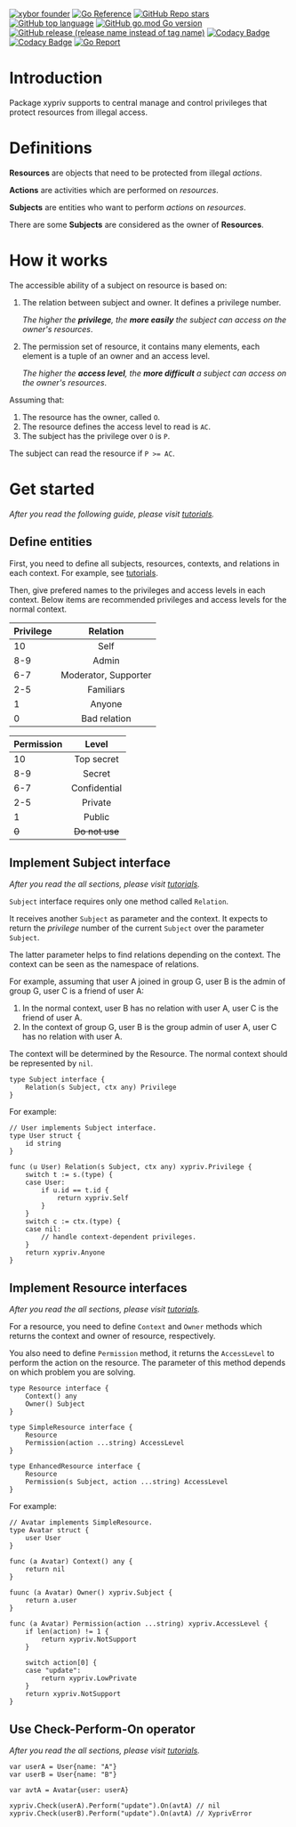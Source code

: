 [![xybor founder](https://img.shields.io/badge/xybor-huykingsofm-red)](https://github.com/huykingsofm)
[![Go Reference](https://pkg.go.dev/badge/github.com/xybor-x/xypriv.svg)](https://pkg.go.dev/github.com/xybor-x/xypriv)
[![GitHub Repo stars](https://img.shields.io/github/stars/xybor-x/xypriv?color=yellow)](https://github.com/xybor-x/xypriv)
[![GitHub top language](https://img.shields.io/github/languages/top/xybor-x/xypriv?color=lightblue)](https://go.dev/)
[![GitHub go.mod Go version](https://img.shields.io/github/go-mod/go-version/xybor-x/xypriv)](https://go.dev/blog/go1.18)
[![GitHub release (release name instead of tag name)](https://img.shields.io/github/v/release/xybor-x/xypriv?include_prereleases)](https://github.com/xybor-x/xypriv/releases/latest)
[![Codacy Badge](https://app.codacy.com/project/badge/Grade/e9146e2ccfd745a48a42fc723918d4cb)](https://www.codacy.com/gh/xybor-x/xypriv/dashboard?utm_source=github.com&utm_medium=referral&utm_content=xybor-x/xypriv&utm_campaign=Badge_Grade)
[![Codacy Badge](https://app.codacy.com/project/badge/Coverage/e9146e2ccfd745a48a42fc723918d4cb)](https://www.codacy.com/gh/xybor-x/xypriv/dashboard?utm_source=github.com&utm_medium=referral&utm_content=xybor-x/xypriv&utm_campaign=Badge_Coverage)
[![Go Report](https://goreportcard.com/badge/github.com/xybor-x/xypriv)](https://goreportcard.com/report/github.com/xybor-x/xypriv)

# Introduction

Package xypriv supports to central manage and control privileges that protect
resources from illegal access.

# Definitions

**Resources** are objects that need to be protected from illegal _actions_.

**Actions** are activities which are performed on _resources_.

**Subjects** are entities who want to perform _actions_ on _resources_.

There are some **Subjects** are considered as the owner of **Resources**.

# How it works

The accessible ability of a subject on resource is based on:

1.  The relation between subject and owner. It defines a privilege number.

    _The higher the **privilege**, the **more easily** the subject can access on the owner's resources_.

2.  The permission set of resource, it contains many elements, each element is
    a tuple of an owner and an access level.

    _The higher the **access level**, the **more difficult** a subject can access on the owner's resources_.

Assuming that:

1.  The resource has the owner, called `O`.
2.  The resource defines the access level to read is `AC`.
3.  The subject has the privilege over `O` is `P`.

The subject can read the resource if `P >= AC`.

# Get started

_After you read the following guide, please visit [tutorials](./tutotials/)._

## Define entities

First, you need to define all subjects, resources, contexts, and relations in
each context. For example, see [tutorials](./tutotials/).

Then, give prefered names to the privileges and access levels in each context. Below items are recommended privileges and access levels for the normal context.

| Privilege |       Relation       |
| :-------- | :------------------: |
| 10        |         Self         |
| 8-9       |         Admin        |
| 6-7       | Moderator, Supporter |
| 2-5       |       Familiars      |
| 1         |        Anyone        |
| 0         |     Bad relation     |

| Permission |      Level     |
| :--------- | :------------: |
| 10         |   Top secret   |
| 8-9        |     Secret     |
| 6-7        |  Confidential  |
| 2-5        |     Private    |
| 1          |     Public     |
| ~~0~~      | ~~Do not use~~ |

## Implement Subject interface

_After you read the all sections, please visit [tutorials](./tutotials/)._

`Subject` interface requires only one method called `Relation`.

It receives another `Subject` as parameter and the context. It expects to return
the _privilege_ number of the current `Subject` over the parameter `Subject`.

The latter parameter helps to find relations depending on the context. The
context can be seen as the namespace of relations.

For example, assuming that user A joined in group G, user B is the admin of
group G, user C is a friend of user A:

1.  In the normal context, user B has no relation with user A, user C is the
    friend of user A.
2.  In the context of group G, user B is the group admin of user A, user C has
    no relation with user A.

The context will be determined by the Resource. The normal context should be
represented by `nil`.

```golang
type Subject interface {
    Relation(s Subject, ctx any) Privilege
}
```

For example:

```golang
// User implements Subject interface.
type User struct {
    id string
}

func (u User) Relation(s Subject, ctx any) xypriv.Privilege {
    switch t := s.(type) {
    case User:
        if u.id == t.id {
            return xypriv.Self
        }
    }
    switch c := ctx.(type) {
    case nil:
        // handle context-dependent privileges.
    }
    return xypriv.Anyone
}
```

## Implement Resource interfaces

_After you read the all sections, please visit [tutorials](./tutotials/)._

For a resource, you need to define `Context` and `Owner` methods which returns
the context and owner of resource, respectively.

You also need to define `Permission` method, it returns the `AccessLevel` to
perform the action on the resource. The parameter of this method depends on
which problem you are solving.

```golang
type Resource interface {
    Context() any
    Owner() Subject
}

type SimpleResource interface {
    Resource
    Permission(action ...string) AccessLevel
}

type EnhancedResource interface {
    Resource
    Permission(s Subject, action ...string) AccessLevel
}
```

For example:

```golang
// Avatar implements SimpleResource.
type Avatar struct {
    user User
}

func (a Avatar) Context() any {
    return nil
}

fuunc (a Avatar) Owner() xypriv.Subject {
    return a.user
}

func (a Avatar) Permission(action ...string) xypriv.AccessLevel {
	if len(action) != 1 {
		return xypriv.NotSupport
	}

	switch action[0] {
	case "update":
		return xypriv.LowPrivate
	}
	return xypriv.NotSupport
}
```

## Use Check-Perform-On operator

_After you read the all sections, please visit [tutorials](./tutotials/)._

```golang
var userA = User{name: "A"}
var userB = User{name: "B"}

var avtA = Avatar{user: userA}

xypriv.Check(userA).Perform("update").On(avtA) // nil
xypriv.Check(userB).Perform("update").On(avtA) // XyprivError
```
